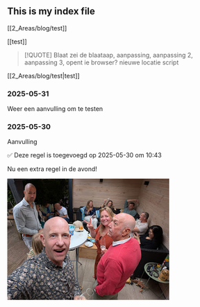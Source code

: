 ## This is my index file

[[2_Areas/blog/test]]

[[test]]
> [!QUOTE] 
> Blaat zei de blaataap, aanpassing, aanpassing 2, aanpassing 3, opent ie browser? nieuwe locatie script

[[2_Areas/blog/test|test]]
### 2025-05-31

Weer een aanvulling om te testen
### 2025-05-30
Aanvulling

✅ Deze regel is toegevoegd op 2025-05-30 om 10:43

Nu een extra regel in de avond!


![](2025-05-25_google-photo_180631.jpg)
